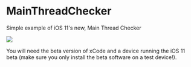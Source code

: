 # MainThreadChecker
Simple example of iOS 11's new, Main Thread Checker

![](https://dl.dropboxusercontent.com/s/brwst2pz5wb3tiv/577C9848-FA3E-492C-81F7-A2DEF3D2060C-9241-000036CC917B01FF.gif?dl=0)

You will need the beta version of xCode and a device running the iOS 11 beta (make sure you only install the beta software on a test device!).


